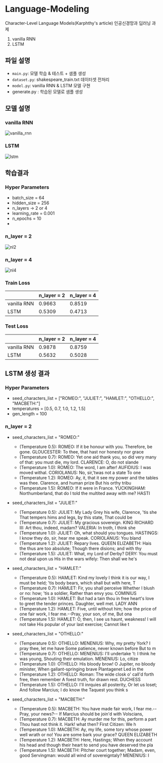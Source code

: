 # Language-Modeling
Character-Level Language Models(Karphthy's article)
인공신경망과 딥러닝 과제
  1. vanilla RNN
  2. LSTM

## 파일 설명
- `main.py`: 모델 학습 & 테스트 + 샘플 생성
- `dataset.py`: shakespeare_train.txt 데이터셋 전처리
- `model.py`: vanilla RNN & LSTM 모델 구현
- generate.py : 학습된 모델로 샘플 생성

## 모델 설명
### vanilla RNN
![vanilla_rnn](https://github.com/moon2y/Language-Modeling/assets/88147264/25119bf3-7b9b-448c-bd08-0bff064a525b)

### LSTM
![lstm](https://github.com/moon2y/Language-Modeling/assets/88147264/1a569403-7ef5-4f4d-9922-adc1f1a3939e)

## 학습결과
### Hyper Parameters
- batch_size = 64
- hidden_size = 256
- n_layers -> 2 or 4
- learning_rate = 0.001
- n_epochs = 10
- 
### n_layer = 2
![nl2](https://github.com/moon2y/Language-Modeling/assets/88147264/e4b62065-867f-4e32-9476-2fa83a1b3b99)


### n_layer = 4
![nl4](https://github.com/moon2y/Language-Modeling/assets/88147264/59cf8452-8f47-4d4d-af10-17f94b23a782)

### Train Loss
|                    | n_layer = 2 | n_layer = 4  |
|--------------------|-------------|--------------|
| vanilla RNN        | 0.9663      | 0.8519       |
| LSTM               | 0.5309      | 0.4713       |

### Test Loss
|                    | n_layer = 2 | n_layer = 4  |
|--------------------|-------------|--------------|
| vanilla RNN        | 0.9878      | 0.8759       |
| LSTM               | 0.5632      | 0.5028       |


## LSTM 생성 결과
### Hyper Parameters
- seed_characters_list = ["ROMEO:", "JULIET:", "HAMLET:", "OTHELLO:", "MACBETH:"]
- temperatures = [0.5, 0.7, 1.0, 1.2, 1.5]
- gen_length = 100

### n_layer = 2
- seed_characters_list = "ROMEO:"
  - (Temperature 0.5):
    ROMEO:
    If it be honour with you. Therefore, be gone.
    GLOUCESTER:
    To thee, that hast nor honesty nor grace
  - (Temperature 0.7):
    ROMEO:
    Yet one aid thank you, so did very
    many of that: you must die, my lord.
    CLARENCE:
    O, do not slande
  - (Temperature 1.0):
    ROMEO:
    The word, I am after!
    AUFIDIUS:
    I was moved withal.
    CORIOLANUS:
    No, sir,'twas not a state
    To one 
  - (Temperature 1.2):
    ROMEO:
    Ay, it, that it see my power and the tables was thee. Clarence, and human prize
    But his orthy tribu
  - (Temperature 1.5):
    ROMEO:
    If it were in France.
    YUCKINGHAM:
    Northumberland, that do I told the multited away with me?
    HASTI

- seed_characters_list = "JULIET:"
  - (Temperature 0.5):
    JULIET:
    My Lady Grey his wife, Clarence, 'tis she
    That tempers hims and legs, by this state,
    That could be 
  - (Temperature 0.7):
    JULIET:
    My gracious sovereign.
    KING RICHARD III:
    Art thou, indeed, madam?
    VALERIA:
    In troth, I think she 
  - (Temperature 1.0):
    JULIET:
    Oh, what should you tongues.
    HASTINGS:
    I know they do, sir, hear me speak.
    CORIOLANUS:
    You bland 
  - (Temperature 1.2):
    JULIET:
    Repary lives.
    QUEEN ELIZABETH:
    Hais the thus are too absolute;
    Though there disions; and with thy 
  - (Temperature 1.5):
    JULIET:
    What, my Lord of Derby?
    DERY:
    You must not deal upon us
    His in the wars wifely:
    Then shall we he's

- seed_characters_list = "HAMLET:"
  - (Temperature 0.5):
    HAMLET:
    Kind my lovely I think it is our way,
    I must be held; 'tis body bears, which shall but with here,
    T
  - (Temperature 0.7):
    HAMLET:
    Fir, you shall perceive
    Whether I blush or no: how; 'tis a soldier,
    Rather than envy you.
    COMINIUS
  - (Temperature 1.0):
    HAMLET:
    But had a tain thou in free heart's love to greet the tender princes.
    Daughter, well met.
    LADY ANN
  - (Temperature 1.2):
    HAMLET:
    Five, until without him; how the price of one fair work, I fear me.--Pray, your son, of me,
    But ona
  - (Temperature 1.5):
    HAMLET:
    O, then, I see us haunt, weakness! I will not take
    His popular of your last exercise;
    Cannot like t

- seed_characters_list = "OTHELLO:"
  - (Temperature 0.5):
    OTHELLO:
    MENENIUS:
    Why, my pretty York? I pray thee, let me have
    Some patience, never known before
    But to m
  - (Temperature 0.7):
    OTHELLO:
    MENENIUS:
    I'll undertake 't:
    I think he was young,
    Shouting their emulation.
    MENENIUS:
    Lo, citize
  - (Temperature 1.0):
    OTHELLO:
    His bloody brow! O Jupiter, no bloody minister,
    When gallant-springing brave Plantagenet
    Led in the
  - (Temperature 1.2):
    OTHELLO:
    Roman:
    The wide closk o' call'd forth free, then remember
    A foest truth, for drawn rest.
    DUCHESS 
  - (Temperature 1.5):
    OTHELLO:
    I'll inrquies all posterity,
    Or let us loset;
    And follow Marcius; I do know the Taquest you think s
    
- seed_characters_list = "MACBETH:"
  - (Temperature 0.5):
    MACBETH:
    You have made fair work, I fear me.--Pray, your news?--
    If Marcius should be join'd with Volscians,
  - (Temperature 0.7):
    MACBETH:
    Ay murder me for this, perform a part
    Thou hast not think it. Hark! what then?
    First Citizen:
    We h
  - (Temperature 1.0):
    MACBETH:
    Ay, my life, some tory whose power well wrath or no! You are some bark
    your grace?
    QUEEN ELIZABETH
  - (Temperature 1.2):
    MACBETH:
    Here, Hastings;
    When they account his head and
    though their heart to send you have deserved the pla
  - (Temperature 1.5):
    MACBETH:
    Pitcher court together;
    Madam, even, good Servingman: would all wind of sovereigntaly?
    MENENIUS:
    I
